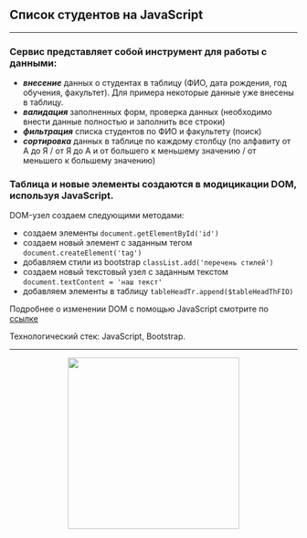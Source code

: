 ## Список студентов на JavaScript   

****

### Сервис представляет собой инструмент для работы с данными:    

- ***внесение*** данных о студентах в таблицу (ФИО, дата рождения, год обучения, факультет). Для примера некоторые данные уже внесены в таблицу.
- ***валидация*** заполненных форм, проверка данных (необходимо внести данные полностью и заполнить все строки)
- ***фильтрация*** списка студентов по ФИО и факультету (поиск)
- ***сортировка*** данных в таблице по каждому столбцу (по алфавиту от А до Я / от Я до А и от большего к меньшему значению / от меньшего к большему значению)

### Таблица и новые элементы создаются в модицикации DOM, используя JavaScript.    

DOM-узел создаем следующими методами:
- создаем элементы `document.getElementById('id')`
- создаем новый элемент с заданным тегом `document.createElement('tag')`
- добавляем стили из bootstrap `classList.add('перечень стилей')`
- создаем новый текстовый узел с заданным текстом `document.textContent = 'наш текст'`
- добавляем элементы в таблицу `tableHeadTr.append($tableHeadThFIO)`

Подробнее о изменении DOM с помощью JavaScript смотрите по [ссылке](https://learn.javascript.ru/modifying-document)

Технологический стек: JavaScript, Bootstrap.

****

<div id="footer" align="center">
  <img src="https://media.giphy.com/media/v1.Y2lkPTc5MGI3NjExM2t2Z2FvZ29mYm9xNGN6M3k3Y29heGY4a2w1ZTNjYzM4ODZsYW9mZSZlcD12MV9pbnRlcm5hbF9naWZfYnlfaWQmY3Q9Zw/f8PLQ7QrXSYniiQrx4/giphy.gif" width="300px" />
</div>
